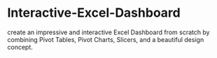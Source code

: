 # Interactive-Excel-Dashboard
create an impressive and interactive Excel Dashboard from scratch by combining Pivot Tables, Pivot Charts, Slicers, and a beautiful design concept.

